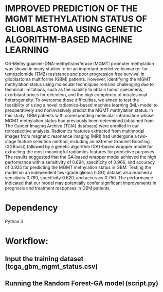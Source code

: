 # IMPROVED PREDICTION OF THE MGMT METHYLATION STATUS OF GLIOBLASTOMA USING GENETIC ALGORITHM-BASED MACHINE LEARNING
O6-Methylguanine-DNA-methyltransferase (MGMT) promoter methylation was shown in many studies to be an important predictive biomarker for temozolomide (TMZ) resistance and poor progression free survival in glioblastoma multiforme (GBM) patients. However, identifying the MGMT methylation status using molecular techniques remains challenging due to technical limitations, such as the inability to obtain tumor specimens, exorbitant prices for detection, and the high complexity of intralesional heterogeneity. To overcome these difficulties, we aimed to test the feasibility of using a novel radiomics-based machine learning (ML) model to preoperatively and noninvasively predict the MGMT methylation status. In this study, GBM patients with corresponding molecular information whose MGMT methylation status had previously been determined (obtained from The Cancer Imaging Archive (TCIA) database) were enrolled in our retrospective analysis. Radiomics features extracted from multimodal images from magnetic resonance imaging (MRI) had undergone a two-stage feature selection method, including an eXtreme Gradient Boosting (XGBoost) followed by a genetic algorithm (GA)-based wrapper model for extracting the most meaningful radiomics features for predictive purposes. The results suggested that the GA-based wrapper model achieved the high performance with a sensitivity of 0.894, specificity of 0.966, and accuracy of 0.925 for predicting the MGMT methylation status in GBM. Testing the model on an independent low-grade glioma (LGG) dataset also reached a sensitivity 0.780, specificity 0.620, and accuracy 0.750. The performance indicated that our model may potentially confer significant improvements in prognosis and treatment responses in GBM patients.
# Dependency
Python 3
# Workflow:
## Input the training dataset (tcga_gbm_mgmt_status.csv)
## Running the Random Forest-GA model (script.py)

